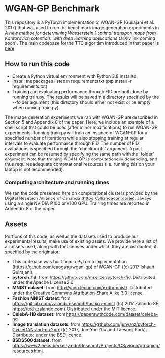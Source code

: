 # WGAN-GP Benchmark
This repository is a PyTorch implementation of WGAN-GP (Gulrajani et al. 2017) that was used to run the benchmark image generation experiments in *A new method for determining Wasserstein 1 optimal transport maps from Kantorovich potentials, with deep learning applications* (arXiv link coming soon). The main codebase for the TTC algorithm introduced in that paper is [here](https://github.com/bilocq/Trust-the-Critics-2).


## How to run this code ##
* Create a Python virtual environment with Python 3.8 installed.
* Install the packages listed in requirements.txt (pip install -r requirements.txt)
* Training and evaluating performance through FID are both done by running train.py. The results will be saved in a directory specified by the --folder argument (this directory should either not exist or be empty when running train.py).

The image generation experiments we ran with WGAN-GP are described in Section 5 and Appendix 8 of the paper. Here, we include an example of a shell script that could be used (after minor modifications) to run WGAN-GP experiments. Running train.py will train an instance of WGAN-GP for a specified number of iterations while also stopping training at regular intervals to evaluate performance through FID. The number of FID evaluations is specified through the 'checkpoints' argument. A past experiment can be resumed by specifying the same path with the 'folder' argument. Note that training WGAN-GP is computationally demanding, and thus requires adequate computational resources (i.e. running this on your laptop is not recommended).


### Computing architecture and running times
We ran the code presented here on computational clusters provided by the Digital Research Alliance of Cananda (https://alliancecan.ca/en), always using a single NVIDIA P100 or V100 GPU. Training times are reported in Addendix 8 of the paper.


## Assets 
Portions of this code, as well as the datasets used to produce our experimental results, make use of existing assets. We provide here a list of all assets used, along with the licenses under which they are distributed, if specified by the originator:
- This codebase was built from a PyTorch implementation (https://github.com/caogang/wgan-gp) of WGAN-GP ((c) 2017 Ishaan Gulrajani).
- **pytorch_fid**: from https://github.com/mseitzer/pytorch-fid. Distributed under the Apache License 2.0.
- **MNIST dataset**: from http://yann.lecun.com/exdb/mnist/. Distributed under the Creative Commons Attribution-Share Alike 3.0 license.
- **Fashion MNIST datset**: from  https://github.com/zalandoresearch/fashion-mnist ((c) 2017 Zalando SE, https://tech.zalando.com). Distributed under the MIT licence.
- **CelebA-HQ dataset**: from https://paperswithcode.com/dataset/celeba-hq
- **Image translation datasets**: from https://github.com/junyanz/pytorch-CycleGAN-and-pix2pix ((c) 2017, Jun-Yan Zhu and Taesung Park). Distributed under the BSD licence.
- **BSDS500 dataset**: from https://www2.eecs.berkeley.edu/Research/Projects/CS/vision/grouping/resources.html.
